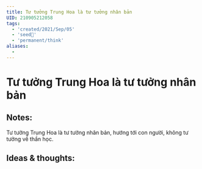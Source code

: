 ```yaml
---
title: Tư tưởng Trung Hoa là tư tưởng nhân bản
UID: 210905212058
tags:
  - 'created/2021/Sep/05'
  - 'seed🥜'
  - 'permanent/think'
aliases:
  - 
---
```

# Tư tưởng Trung Hoa là tư tưởng nhân bản

## Notes:
Tư tưởng Trung Hoa là tư tưởng nhân bản, hướng tới con người, không tư tưởng về thần học.

## Ideas & thoughts:
